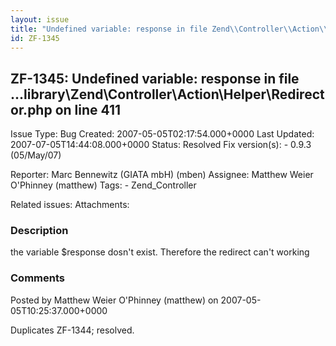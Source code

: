 ```yaml
---
layout: issue
title: "Undefined variable: response in file Zend\\Controller\\Action\\Helper\\Redirector.php on line 411"
id: ZF-1345
---
```


ZF-1345: Undefined variable: response in file ...library\\Zend\\Controller\\Action\\Helper\\Redirector.php on line 411
-----------------------------------------------------------------------------------------------------------------------

 Issue Type: Bug Created: 2007-05-05T02:17:54.000+0000 Last Updated: 2007-07-05T14:44:08.000+0000 Status: Resolved Fix version(s): - 0.9.3 (05/May/07)

 Reporter:  Marc Bennewitz (GIATA mbH) (mben)  Assignee:  Matthew Weier O'Phinney (matthew)  Tags: - Zend\_Controller

 Related issues:
 Attachments:
### Description

the variable $response dosn't exist. Therefore the redirect can't working





### Comments

Posted by Matthew Weier O'Phinney (matthew) on 2007-05-05T10:25:37.000+0000

Duplicates ZF-1344; resolved.
